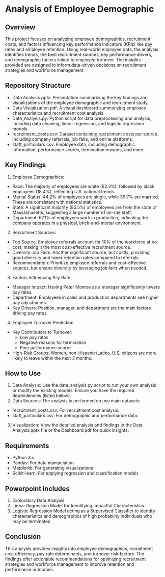 # Analysis of Employee Demographic

## Overview
This project focuses on analyzing employee demographics, recruitment costs, and factors influencing key performance indicators (KPIs) like pay rates and employee retention. Using real-world employee data, the analysis identifies trends, the best recruitment sources, key performance drivers, and demographic factors linked to employee turnover. The insights provided are designed to inform data-driven decisions on recruitment strategies and workforce management.

## Repository Structure
- Data Analysis.pptx: Presentation summarizing the key findings and visualizations of the employee demographic and recruitment study.
- Data Visualization.pdf: A visual dashboard summarizing employee characteristics and recruitment cost analysis.
- Data_Analysis.py: Python script for data preprocessing and analysis, including data cleaning, linear regression, and logistic regression models.
- recruitment_costs.csv: Dataset containing recruitment costs per source, including company referrals, job fairs, and online platforms.
- staff_particulars.csv: Employee data, including demographic information, performance scores, termination reasons, and more.

## Key Findings
1. Employee Demographics:
- Race: The majority of employees are white (62.3%), followed by black employees (18.4%), reflecting U.S. national trends.
- Marital Status: 44.2% of employees are single, while 39.7% are married. These are consistent with national statistics.
- State: A significant majority (85.5%) of employees are from the state of Massachusetts, suggesting a large number of on-site staff.
- Department: 67.1% of employees work in production, indicating the company operates in a physical, brick-and-mortar environment.

2. Recruitment Sources:
- Top Source: Employee referrals account for 10% of the workforce at no cost, making it the most cost-effective recruitment source.
- Diversity Job Fairs: Another significant source, but costly, providing good diversity and lower retention rates compared to referrals.
- Recommendation: Prioritize employee referrals and cost-effective sources, but ensure diversity by leveraging job fairs when needed.

3. Factors Influencing Pay Rate:
- Manager Impact: Having Peter Monroe as a manager significantly lowers pay rates.
- Department: Employees in sales and production departments see higher pay adjustments.
- Key Drivers: Position, manager, and department are the main factors driving pay rates.

4. Employee Turnover Prediction:
- Key Contributors to Turnover:
  - Low pay rates
  - Negative reasons for termination
  - Poor performance scores
- High-Risk Groups: Women, non-Hispanic/Latino, U.S. citizens are more likely to leave within the next 3 months.

## How to Use
1. Data Analysis: Use the data_analysis.py script to run your own analysis or modify the existing models. Ensure you have the required dependencies (listed below).
2. Data Sources: The analysis is performed on two main datasets:
  - recruitment_costs.csv: For recruitment cost analysis.
  - staff_particulars.csv: For demographic and performance data.
3. Visualization: View the detailed analysis and findings in the Data Analysis.pptx file or the Dashboard.pdf for quick insights.

## Requirements
- Python 3.x
- Pandas: For data manipulation
- Matplotlib: For generating visualizations
- Scikit-learn: For applying regression and classification models

## Powerpoint includes
1. Exploratory Data Analysis
2. Linear Regression Model for Identifying Impactful Characteristics
3. Logistic Regression Model acting as a Supervised Classifier to identify characteristics and demographics of high probability individuals who may be terminated

## Conclusion
This analysis provides insights into employee demographics, recruitment cost efficiency, pay rate determinants, and turnover risk factors. The findings offer actionable recommendations for optimizing recruitment strategies and workforce management to improve retention and performance outcomes.
